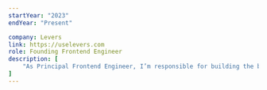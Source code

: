 ```yaml
---
startYear: "2023"
endYear: "Present"

company: Levers
link: https://uselevers.com
role: Founding Frontend Engineer
description: [
    "As Principal Frontend Engineer, I’m responsible for building the best business Account Receivable platform in the Middle East and Northern Africa."
]
---
```

